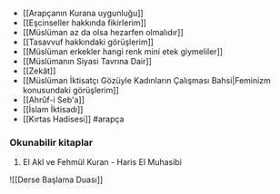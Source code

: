 - [[Arapçanın Kurana uygunluğu]]
- [[Eşcinseller hakkında fikirlerim]]
- [[Müslüman az da olsa hezarfen olmalıdır]]
- [[Tasavvuf hakkındaki görüşlerim]]
- [[Müslüman erkekler hangi renk mini etek giymeliler]]
- [[Müslümanın Siyasi Tavrına Dair]]
- [[Zekât]]
- [[Müslüman İktisatçı Gözüyle Kadınların Çalışması Bahsi|Feminizm konusundaki görüşlerim]]
- [[Ahrûf-i Seb'a]]
- [[İslam İktisadı]]
- [[Kırtas Hadisesi]]
#arapça 
### Okunabilir kitaplar
1. El Akl ve Fehmül Kuran - Haris El Muhasibi

![[Derse Başlama Duası]]